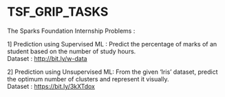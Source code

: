 # TSF_GRIP_TASKS
The Sparks Foundation Internship Problems :

1] Prediction using Supervised ML : Predict the percentage of marks of an student based on the number of study hours.</br>
   Dataset : http://bit.ly/w-data
   
2] Prediction using Unsupervised ML: From the given ‘Iris’ dataset, predict the optimum number of clusters and represent it visually.</br>
   Dataset : https://bit.ly/3kXTdox
